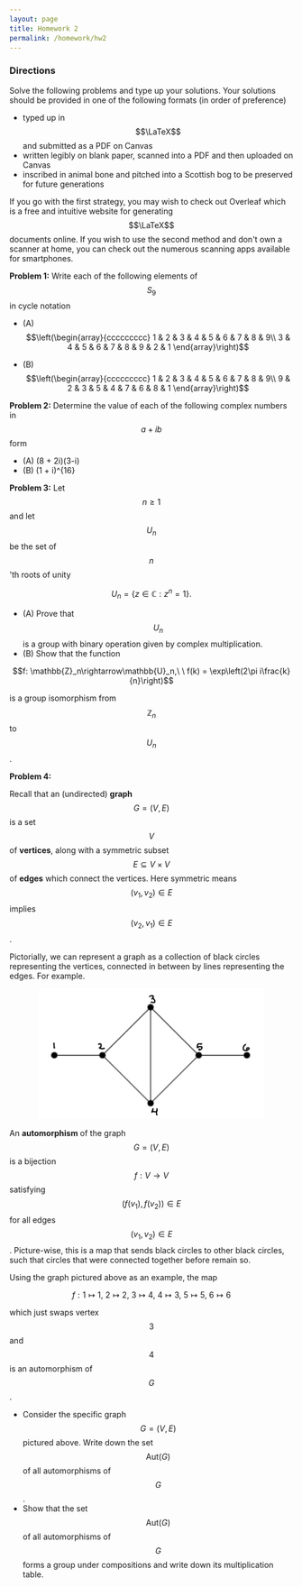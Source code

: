```yaml
---
layout: page
title: Homework 2
permalink: /homework/hw2
---
```


### Directions
Solve the following problems and type up your solutions.  Your solutions should be provided in one of the following formats (in order of preference)
* typed up in $$\LaTeX$$ and submitted as a PDF on Canvas
* written legibly on blank paper, scanned into a PDF and then uploaded on Canvas
* inscribed in animal bone and pitched into a Scottish bog to be preserved for future generations

If you go with the first strategy, you may wish to check out Overleaf which is a free and intuitive website for generating $$\LaTeX$$ documents online.
If you wish to use the second method and don't own a scanner at home, you can check out the numerous scanning apps available for smartphones.

**Problem 1:** Write each of the following elements of $$S_9$$ in cycle notation

* (A)
$$\left(\begin{array}{ccccccccc}
1 & 2 & 3 & 4 & 5 & 6 & 7 & 8 & 9\\
3 & 4 & 5 & 6 & 7 & 8 & 9 & 2 & 1
\end{array}\right)$$

* (B)
$$\left(\begin{array}{ccccccccc}
1 & 2 & 3 & 4 & 5 & 6 & 7 & 8 & 9\\
9 & 2 & 3 & 5 & 4 & 7 & 6 & 8 & 1
\end{array}\right)$$

**Problem 2:** Determine the value of each of the following complex numbers in $$a+ib$$ form

* (A) (8 + 2i)(3-i)
* (B) (1 + i)^{16}

**Problem 3:** Let $$n\geq 1$$ and let $$U_n$$ be the set of $$n$$'th roots of unity

$$U_n = \{z\in \mathbb C: z^n=1\}.$$

* (A) Prove that $$U_n$$ is a group with binary operation given by complex multiplication.
* (B) Show that the function

$$f: \mathbb{Z}_n\rightarrow\mathbb{U}_n,\ \ f(k) = \exp\left(2\pi i\frac{k}{n}\right)$$

is a group isomorphism from $$\mathbb{Z}_n$$ to $$U_n$$.

**Problem 4:**

Recall that an (undirected) **graph** $$G=(V,E)$$ is a set $$V$$ of **vertices**, along with a symmetric subset $$E\subseteq V\times V$$ of **edges** which connect the vertices.  Here symmetric means $$(v_1,v_2)\in E$$ implies $$(v_2,v_1)\in E$$.

Pictorially, we can represent a graph as a collection of black circles representing the vertices, connected in between by lines representing the edges. For example.

<p align="center" ><img src="fig/graph.png" style="width:400px; height:auto"/></p>

An **automorphism** of the graph $$G=(V,E)$$ is a bijection $$f: V\rightarrow V$$ satisfying $$(f(v_1),f(v_2))\in E$$ for all edges $$(v_1,v_2)\in E$$.  Picture-wise, this is a map that sends black circles to other black circles, such that circles that were connected together before remain so.

Using the graph pictured above as an example, the map

$$f: 1\mapsto 1,\ 2\mapsto 2,\ 3\mapsto 4,\ 4\mapsto 3,\ 5\mapsto 5,\ 6\mapsto 6$$

which just swaps vertex $$3$$ and $$4$$ is an automorphism of $$G$$.

* Consider the specific graph $$G = (V,E)$$ pictured above.  Write down the set $$\text{Aut}(G)$$ of all automorphisms of $$G$$.
* Show that the set $$\text{Aut}(G)$$ of all automorphisms of $$G$$ forms a group under compositions and write down its multiplication table.


